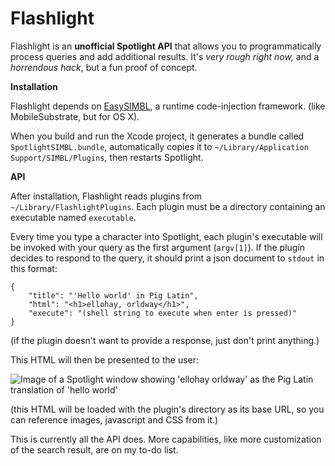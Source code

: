 Flashlight
==========

Flashlight is an **unofficial Spotlight API** that allows you to programmatically process queries and add additional results. It's *very rough right now,* and a *horrendous hack*, but a fun proof of concept.

**Installation**

Flashlight depends on [EasySIMBL](https://github.com/norio-nomura/EasySIMBL), a runtime code-injection framework. (like MobileSubstrate, but for OS X). 

When you build and run the Xcode project, it generates a bundle called `SpotlightSIMBL.bundle`, automatically copies it to `~/Library/Application Support/SIMBL/Plugins`, then restarts Spotlight.

**API**

After installation, Flashlight reads plugins from `~/Library/FlashlightPlugins`. Each plugin must be a directory containing an executable named `executable`.

Every time you type a character into Spotlight, each plugin's executable will be invoked with your query as the first argument (`argv[1]`). If the plugin decides to respond to the query, it should print a json document to `stdout` in this format:

```
{
	"title": "'Hello world' in Pig Latin",
	"html": "<h1>ellohay, orldway</h1>",
	"execute": "(shell string to execute when enter is pressed)"
}
```

(if the plugin doesn't want to provide a response, just don't print anything.)

This HTML will then be presented to the user:

![Image of a Spotlight window showing 'ellohay orldway' as the Pig Latin translation of 'hello world'](https://raw.github.com/nate-parrott/flashlight/master/PigLatinExampleImage.png)

(this HTML will be loaded with the plugin's directory as its base URL, so you can reference images, javascript and CSS from it.)

This is currently all the API does. More capabilities, like more customization of the search result, are on my to-do list.
